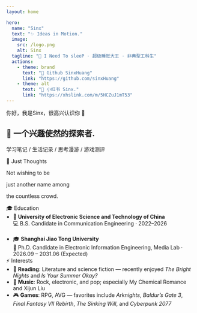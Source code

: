 ```yaml
---
layout: home

hero:
  name: "Sinx"
  text: "✨ Ideas in Motion."
  image:
    src: /logo.png
    alt: Sinx
  tagline: "🌟 I Need To sleeP · 超级睡觉大王 · 非典型工科生"
  actions:
    - theme: brand
      text: "🌙 Github SinxHuang"
      link: "https://github.com/sinxHuang"
    - theme: alt
      text: "🍠 小红书 Sinx."
      link: "https://xhslink.com/m/5HCZuJ1mT53"
---
```


<!-- 双卡片 -->
<div class="home-cards">
  <section class="intro-card">
    <p class="intro-hi">你好，我是Sinx，很高兴认识你 👋</p>
    <h1 class="big-title">🌆 <span class="white-title">一个兴趣使然的探索者.</span></h1>
    <p class="intro-roles">学习笔记 / 生活记录 / 思考漫游 / 游戏测评</p>
  </section>

  <section class="motto-card">
    <div class="motto-chip">💬 Just Thoughts</div>
    <p class="motto-1">Not wishing to be</p>
    <p class="motto-2">just <span class="motto-highlight-blue">another name</span> among</p>
    <p class="motto-3">the <span class="motto-highlight-purple">countless</span> crowd.</p>
  </section>
</div>

<!-- 第二行双卡片：Education / Interests -->
<div class="home-cards" style="grid-template-columns: 1fr 1fr;">
  <section class="motto-card">
    <div class="motto-chip">🎓 Education</div>
    <ul style="margin:0; padding-left: 18px;">
      <li>🏫 <strong>University of Electronic Science and Technology of China</strong><br>
          💻 B.S. Candidate in Communication Engineering · 2022–2026
      </li>
      <br>
      <li>🎓 <strong>Shanghai Jiao Tong University</strong><br>
          📖 Ph.D. Candidate in Electronic Information Engineering, Media Lab · 2026.09 – 2031.06 (Expected)
      </li>
    </ul>
  </section>

  <section class="motto-card">
    <div class="motto-chip">⚡️ Interests</div>
    <ul style="margin:0; padding-left: 18px;">
      <li>📖 <strong>Reading</strong>: Literature and science fiction — recently enjoyed <em>The Bright Nights</em> and <em>Is Your Summer Okay?</em></li>
      <li>🎵 <strong>Music</strong>: Rock, electronic, and pop; especially My Chemical Romance and Xijun Liu</li>
      <li>🎮 <strong>Games</strong>: RPG, AVG — favorites include <em>Arknights</em>, <em>Baldur’s Gate 3</em>, <em>Final Fantasy VII Rebirth</em>, <em>The Sinking Will</em>, and <em>Cyberpunk 2077</em></li>
    </ul>
  </section>
</div>
